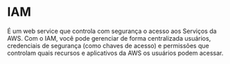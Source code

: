# IAM

<p>É um web service que controla com segurança o acesso aos Serviços da AWS. Com o IAM, você pode gerenciar de forma centralizada usuários, credenciais de segurança (como chaves de acesso) e permissões que controlam quais recursos e aplicativos da AWS os usuários podem acessar.</p>